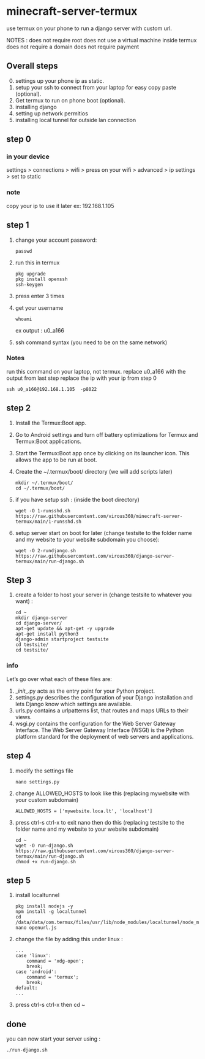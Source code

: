 # minecraft-server-termux

use termux on your phone to run a django server with custom url.

NOTES :
does not require root
does not use a virtual machine inside termux
does not require a domain
does not require payment

## Overall steps

0. settings up your phone ip as static.
1. setup your ssh to connect from your laptop for easy copy paste (optional).
2. Get termux to run on phone boot (optional).
3. installing django
4. setting up network permitios
5. installing local tunnel for outside lan connection

## step 0

### in your device

settings > connections > wifi > press on your wifi > advanced > ip settings > set to static

### note

copy your ip to use it later ex: 192.168.1.105

## step 1

1. change your account password:

    ``` shell
    passwd
    ```

2. run this in termux

    ``` shell
    pkg upgrade
    pkg install openssh
    ssh-keygen
    ```

3. press enter 3 times

4. get your username

    ``` shell
    whoami
    ```

    ex output : u0_a166

5. ssh command syntax (you need to be on the same network)

### Notes

  run this command on your laptop, not termux.
  replace u0_a166 with the output from last step
  replace the ip with your ip from step 0

  ``` shell
  ssh u0_a166@192.168.1.105  -p8022
  ```

## step 2

1. Install the Termux:Boot app.

2. Go to Android settings and turn off battery optimizations for Termux and Termux:Boot applications.

3. Start the Termux:Boot app once by clicking on its launcher icon. This allows the app to be run at boot.

4. Create the ~/.termux/boot/ directory (we will add scripts later)

    ``` shell
    mkdir ~/.termux/boot/
    cd ~/.termux/boot/
    ```

5. if you have setup ssh :  (inside the boot directory)

    ``` shell
    wget -O 1-runsshd.sh https://raw.githubusercontent.com/virous360/minecraft-server-termux/main/1-runsshd.sh 
    ```

6. setup server start on boot for later (change testsite to the folder name and my website to your website subdomain you choose):

    ``` shell
    wget -O 2-rundjango.sh  https://raw.githubusercontent.com/virous360/django-server-termux/main/run-django.sh
    ```

## Step 3

1. create a folder to host your server in (change testsite to whatever you want) :

    ```shell
    cd ~
    mkdir django-server
    cd django-server/
    apt-get update && apt-get -y upgrade
    apt-get install python3
    django-admin startproject testsite
    cd testsite/
    cd testsite/
    ```

### info

Let’s go over what each of these files are:

1. \__init__.py acts as the entry point for your Python project.
2. settings.py describes the configuration of your Django installation and lets Django know which settings are available.
3. urls.py contains a urlpatterns list, that routes and maps URLs to their views.
4. wsgi.py contains the configuration for the Web Server Gateway Interface. The Web Server Gateway Interface (WSGI) is the Python platform standard for the deployment of web servers and applications.

## step 4

1. modify the settings file

    ``` shell
    nano settings.py
    ```

2. change ALLOWED_HOSTS to look like this (replacing mywebsite with your custom subdomain)

    ``` shell
    ALLOWED_HOSTS = ['mywebsite.loca.lt', 'localhost']
    ```

3. press ctrl-s ctrl-x to exit nano then do this (replacing testsite to the folder name and my website to your website subdomain)

    ``` shell
    cd ~
    wget -O run-django.sh https://raw.githubusercontent.com/virous360/django-server-termux/main/run-django.sh
    chmod +x run-django.sh
    ```

## step 5

1. install localtunnel

    ``` shell
    pkg install nodejs -y
    npm install -g localtunnel
    cd /data/data/com.termux/files/usr/lib/node_modules/localtunnel/node_modules/openurl/
    nano openurl.js
    ```

2. change the file by adding this under linux :

    ```shell
    ...
    case 'linux':
        command = 'xdg-open';
        break;
    case 'android':
        command = 'termux';
        break;
    default:
    ...
    ```

3. press ctrl-s ctrl-x then cd ~

## done

you can now start your server using :

``` shell
./run-django.sh
```

